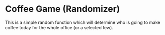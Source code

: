 # Coffee Game (Randomizer)

This is a simple random function which will determine who is going to make coffee today for the whole office (or a selected few).